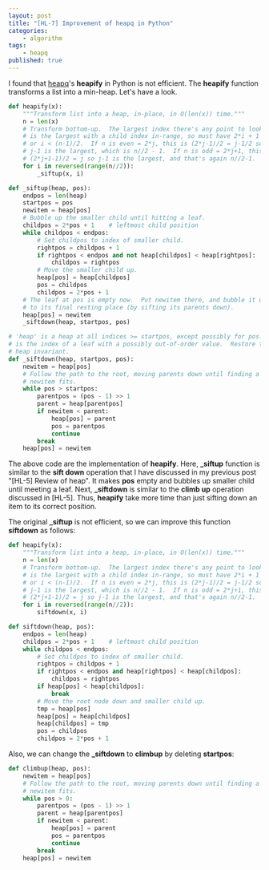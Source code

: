 ```yaml
---
layout: post
title: "[HL-7] Improvement of heapq in Python"
categories: 
    - algorithm
tags: 
    - heapq
published: true
---
```


I found that [heapq](https://hg.python.org/cpython/file/3.5/Lib/heapq.py)'s
**heapify** in Python is not efficient. The **heapify** function
transforms a list into a min-heap. Let's have a look. 

~~~python
def heapify(x):
    """Transform list into a heap, in-place, in O(len(x)) time."""
    n = len(x)
    # Transform bottom-up.  The largest index there's any point to looking at
    # is the largest with a child index in-range, so must have 2*i + 1 < n,
    # or i < (n-1)/2.  If n is even = 2*j, this is (2*j-1)/2 = j-1/2 so
    # j-1 is the largest, which is n//2 - 1.  If n is odd = 2*j+1, this is
    # (2*j+1-1)/2 = j so j-1 is the largest, and that's again n//2-1.
    for i in reversed(range(n//2)):
        _siftup(x, i)

def _siftup(heap, pos):
    endpos = len(heap)
    startpos = pos
    newitem = heap[pos]
    # Bubble up the smaller child until hitting a leaf.
    childpos = 2*pos + 1    # leftmost child position
    while childpos < endpos:
        # Set childpos to index of smaller child.
        rightpos = childpos + 1
        if rightpos < endpos and not heap[childpos] < heap[rightpos]:
            childpos = rightpos
        # Move the smaller child up.
        heap[pos] = heap[childpos]
        pos = childpos
        childpos = 2*pos + 1
    # The leaf at pos is empty now.  Put newitem there, and bubble it up
    # to its final resting place (by sifting its parents down).
    heap[pos] = newitem
    _siftdown(heap, startpos, pos)

# 'heap' is a heap at all indices >= startpos, except possibly for pos.  pos
# is the index of a leaf with a possibly out-of-order value.  Restore the
# heap invariant.
def _siftdown(heap, startpos, pos):
    newitem = heap[pos]
    # Follow the path to the root, moving parents down until finding a place
    # newitem fits.
    while pos > startpos:
        parentpos = (pos - 1) >> 1
        parent = heap[parentpos]
        if newitem < parent:
            heap[pos] = parent
            pos = parentpos
            continue
        break
    heap[pos] = newitem
~~~

The above code are the implementation of **heapify**. Here, **\_siftup**
function is similar to the **sift down** operation that I have discussed in my
previous post "[HL-5] Review of heap". It makes **pos** empty and bubbles up
smaller child until meeting a leaf. Next, **\_siftdown** is similar to the
**climb up** operation discussed in [HL-5]. Thus, **heapify** take more time
than just sifting down an item to its correct position. 

The original **\_siftup** is not efficient, so we can improve this function
**siftdown** as follows: 

~~~python
def heapify(x):
    """Transform list into a heap, in-place, in O(len(x)) time."""
    n = len(x)
    # Transform bottom-up.  The largest index there's any point to looking at
    # is the largest with a child index in-range, so must have 2*i + 1 < n,
    # or i < (n-1)/2.  If n is even = 2*j, this is (2*j-1)/2 = j-1/2 so
    # j-1 is the largest, which is n//2 - 1.  If n is odd = 2*j+1, this is
    # (2*j+1-1)/2 = j so j-1 is the largest, and that's again n//2-1.
    for i in reversed(range(n//2)):
        siftdown(x, i)

def siftdown(heap, pos):
    endpos = len(heap)
    childpos = 2*pos + 1    # leftmost child position
    while childpos < endpos:
        # Set childpos to index of smaller child.
        rightpos = childpos + 1
        if rightpos < endpos and heap[rightpos] < heap[childpos]:
            childpos = rightpos
        if heap[pos] < heap[childpos]:
            break
        # Move the root node down and smaller child up. 
        tmp = heap[pos]
        heap[pos] = heap[childpos]
        heap[childpos] = tmp
        pos = childpos
        childpos = 2*pos + 1
~~~

Also, we can change the **\_siftdown** to **climbup** by deleting **startpos**: 

~~~python
def climbup(heap, pos):
    newitem = heap[pos]
    # Follow the path to the root, moving parents down until finding a place
    # newitem fits.
    while pos > 0:
        parentpos = (pos - 1) >> 1
        parent = heap[parentpos]
        if newitem < parent:
            heap[pos] = parent
            pos = parentpos
            continue
        break
    heap[pos] = newitem
~~~

